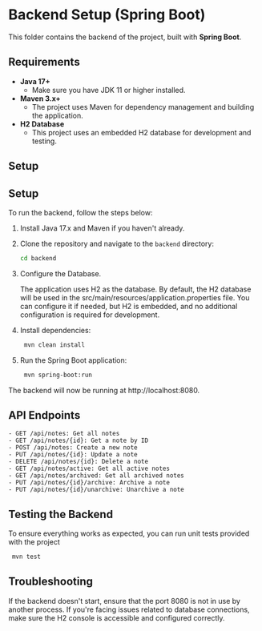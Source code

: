 # Backend Setup (Spring Boot)

This folder contains the backend of the project, built with **Spring Boot**.

## Requirements

- **Java 17+**
  - Make sure you have JDK 11 or higher installed.
- **Maven 3.x+**
  - The project uses Maven for dependency management and building the application.
- **H2 Database**
  - This project uses an embedded H2 database for development and testing.

## Setup

## Setup

To run the backend, follow the steps below:

1. Install Java 17.x and Maven if you haven't already.
2. Clone the repository and navigate to the `backend` directory:
   
   ```bash
   cd backend
   ```

3. Configure the Database.

    The application uses H2 as the database. By default, the H2 database will be used in the src/main/resources/application.properties file. You can configure it if needed, but H2 is embedded, and no additional configuration is required for development.

4. Install dependencies:

   ```bash
    mvn clean install
   ```
5. Run the Spring Boot application:

   ```bash
    mvn spring-boot:run
   ```
The backend will now be running at http://localhost:8080.

## API Endpoints

    - GET /api/notes: Get all notes
    - GET /api/notes/{id}: Get a note by ID
    - POST /api/notes: Create a new note
    - PUT /api/notes/{id}: Update a note
    - DELETE /api/notes/{id}: Delete a note
    - GET /api/notes/active: Get all active notes
    - GET /api/notes/archived: Get all archived notes
    - PUT /api/notes/{id}/archive: Archive a note
    - PUT /api/notes/{id}/unarchive: Unarchive a note

## Testing the Backend
To ensure everything works as expected, you can run unit tests provided with the project

   ```bash
    mvn test
   ```

## Troubleshooting

If the backend doesn't start, ensure that the port 8080 is not in use by another process.
If you're facing issues related to database connections, make sure the H2 console is accessible and configured correctly.